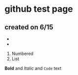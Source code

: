 # github test page
## created on 6/15


- 
- 

1. Numbered
2. List

**Bold** and _Italic_ and `Code` text



